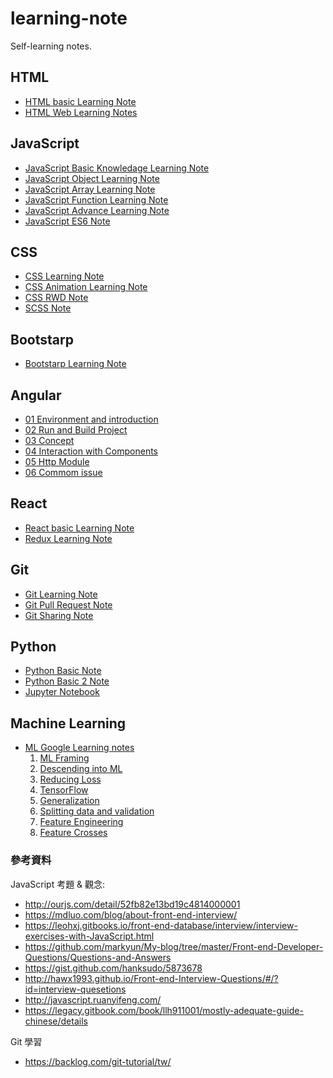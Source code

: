 # learning-note

Self-learning notes.

## HTML

* [HTML basic Learning Note]
* [HTML Web Learning Notes]

## JavaScript

* [JavaScript Basic Knowledage Learning Note]
* [JavaScript Object Learning Note] 
* [JavaScript Array Learning Note] 
* [JavaScript Function Learning Note] 
* [JavaScript Advance Learning Note] 
* [JavaScript ES6 Note]

## CSS

* [CSS Learning Note]
* [CSS Animation Learning Note]
* [CSS RWD Note]  
* [SCSS Note]

## Bootstarp

* [Bootstarp Learning Note]

## Angular

* [01 Environment and introduction]
* [02 Run and Build Project]
* [03 Concept]
* [04 Interaction with Components]
* [05 Http Module]
* [06 Commom issue]

## React

* [React basic Learning Note]
* [Redux Learning Note]

## Git

* [Git Learning Note]
* [Git Pull Request Note]
* [Git Sharing Note]

## Python

* [Python Basic Note]
* [Python Basic 2 Note]
* [Jupyter Notebook]

## Machine Learning

* [ML Google Learning notes]
    1. [ML Framing](ml/ml-framing.md)
    2. [Descending into ML](ml/ml-descending-into-ml.md)
    3. [Reducing Loss](ml/ml-reducing-loss.md)
    4. [TensorFlow](ml/ml-tensorFlow.md)
    5. [Generalization](ml/ml-generalization.md)
    6. [Splitting data and validation](ml/ml-splitting-data-and-validation.md)
    7. [Feature Engineering](ml/ml-feature-engineering.md)
    8. [Feature Crosses](ml/ml-feature-crosses.md)

### 參考資料

JavaScript 考題 & 觀念:

* http://ourjs.com/detail/52fb82e13bd19c4814000001
* https://mdluo.com/blog/about-front-end-interview/
* https://leohxj.gitbooks.io/front-end-database/interview/interview-exercises-with-JavaScript.html
* https://github.com/markyun/My-blog/tree/master/Front-end-Developer-Questions/Questions-and-Answers
* https://gist.github.com/hanksudo/5873678
* http://hawx1993.github.io/Front-end-Interview-Questions/#/?id=interview-quesetions
* http://javascript.ruanyifeng.com/
* https://legacy.gitbook.com/book/llh911001/mostly-adequate-guide-chinese/details

Git 學習
* https://backlog.com/git-tutorial/tw/

[HTML basic Learning Note]: <html/html-learning-note.md>
[HTML Web Learning Notes]: <html/html-web-notes.md>

[JavaScript Basic Knowledage Learning Note]: <js/javascript-learning-note.md>
[JavaScript Object Learning Note]: <js/javascript-learning-object-note.md>
[JavaScript Array Learning Note]: <js/javascript-learning-array-note.md>
[JavaScript Function Learning Note]: <js/javascript-learning-function-note.md>
[JavaScript Advance Learning Note]: <js/javascript-advance-learning-note.md>
[JavaScript ES6 Note]: <js/javascript-es6-note.md>

[CSS Learning Note]: <css/css-learning-note.md>
[CSS Animation Learning Note]: <css/css-animation-note.md>
[CSS RWD Note]: <css/css-rwd-note.md>
[SCSS Note]: <css/css-sass-note.md>
[Bootstarp Learning Note]: <framework/bootstrap-learning-note.md>

[01 Environment and introduction]: <angular/01.environment-and-introduction.md>
[02 Run and Build Project]: <angular/02.run-and-build-project.md>
[03 Concept]: <angular/03.concept.md>
[04 Interaction with Components]: <angular/04.interaction-with-component.md>
[05 Http Module]: <angular/05.http-module.md>
[06 Commom issue]: <angular/06.commom-issue.md>

[React basic Learning Note]: <react/react-notes.md>
[Redux Learning Note]: <react/redux-notes.md>

[Git Learning Note]: <git/git-learning-notes.md>
[Git Pull Request Note]: <git/git-pull-request-notes.md>
[Git Sharing Note]: <git/git-sharing-notes.md>

[Python Basic Note]: <python/python-basic.md>
[Python Basic 2 Note]: <python/python-basic-2.md>
[Jupyter Notebook]: <python/jupyter-notebook.md>

[ML Google Learning notes]: <ml/[ml-google-learning-notes.md]>
